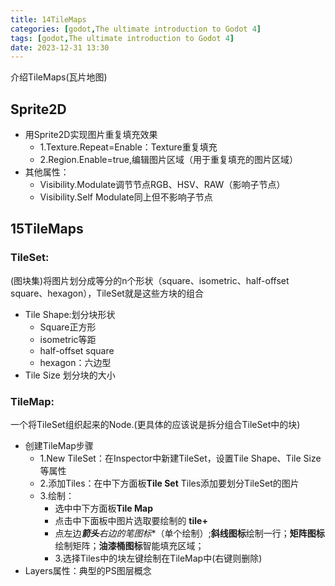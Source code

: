 ```yaml
---
title: 14TileMaps
categories: [godot,The ultimate introduction to Godot 4]
tags: [godot,The ultimate introduction to Godot 4]
date: 2023-12-31 13:30
---
```


介绍TileMaps(瓦片地图)

## Sprite2D
- 用Sprite2D实现图片重复填充效果
    - 1.Texture.Repeat=Enable：Texture重复填充
    - 2.Region.Enable=true,编辑图片区域（用于重复填充的图片区域）
- 其他属性：
    - Visibility.Modulate调节节点RGB、HSV、RAW（影响子节点）
    - Visibility.Self Modulate同上但不影响子节点

## 15TileMaps
### TileSet:

(图块集)将图片划分成等分的n个形状（square、isometric、half-offset square、hexagon），TileSet就是这些方块的组合

- Tile Shape:划分块形状
    - Square正方形
    - isometric等距
    - half-offset square
    - hexagon：六边型
- Tile Size 划分块的大小

### TileMap:

一个将TileSet组织起来的Node.(更具体的应该说是拆分组合TileSet中的块)

- 创建TileMap步骤
    - 1.New TileSet：在Inspector中新建TileSet，设置Tile Shape、Tile Size等属性
    - 2.添加Tiles：在中下方面板**Tile Set** Tiles添加要划分TileSet的图片
    - 3.绘制：
        - 选中中下方面板**Tile Map**
        - 点击中下面板中图片选取要绘制的 **tile+**
        - 点左边***箭头**右边的**笔图标**（单个绘制）;**斜线图标**绘制一行；**矩阵图标**绘制矩阵；**油漆桶图标**智能填充区域；
        - 3.选择Tiles中的块左键绘制在TileMap中(右键则删除)
- Layers属性：典型的PS图层概念

